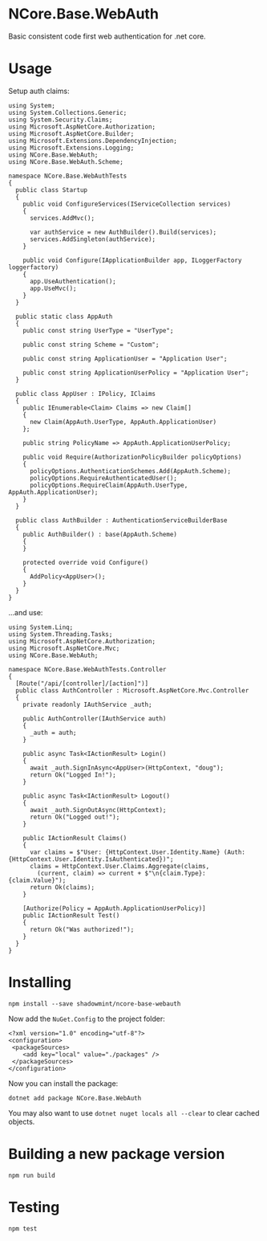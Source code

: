 # NCore.Base.WebAuth

Basic consistent code first web authentication for .net core.

# Usage

Setup auth claims:

    using System;
    using System.Collections.Generic;
    using System.Security.Claims;
    using Microsoft.AspNetCore.Authorization;
    using Microsoft.AspNetCore.Builder;
    using Microsoft.Extensions.DependencyInjection;
    using Microsoft.Extensions.Logging;
    using NCore.Base.WebAuth;
    using NCore.Base.WebAuth.Scheme;
    
    namespace NCore.Base.WebAuthTests
    {
      public class Startup
      {
        public void ConfigureServices(IServiceCollection services)
        {
          services.AddMvc();
    
          var authService = new AuthBuilder().Build(services);
          services.AddSingleton(authService);
        }
    
        public void Configure(IApplicationBuilder app, ILoggerFactory loggerfactory)
        {
          app.UseAuthentication();
          app.UseMvc();
        }
      }
    
      public static class AppAuth
      {
        public const string UserType = "UserType";

        public const string Scheme = "Custom";
    
        public const string ApplicationUser = "Application User";
    
        public const string ApplicationUserPolicy = "Application User";
      }
    
      public class AppUser : IPolicy, IClaims
      {
        public IEnumerable<Claim> Claims => new Claim[]
        {
          new Claim(AppAuth.UserType, AppAuth.ApplicationUser)
        };
    
        public string PolicyName => AppAuth.ApplicationUserPolicy;
    
        public void Require(AuthorizationPolicyBuilder policyOptions)
        {
          policyOptions.AuthenticationSchemes.Add(AppAuth.Scheme);
          policyOptions.RequireAuthenticatedUser();
          policyOptions.RequireClaim(AppAuth.UserType, AppAuth.ApplicationUser);
        }
      }
    
      public class AuthBuilder : AuthenticationServiceBuilderBase
      {
        public AuthBuilder() : base(AppAuth.Scheme)
        {
        }

        protected override void Configure()
        {
          AddPolicy<AppUser>();
        }
      }
    }

...and use:

    using System.Linq;
    using System.Threading.Tasks;
    using Microsoft.AspNetCore.Authorization;
    using Microsoft.AspNetCore.Mvc;
    using NCore.Base.WebAuth;
    
    namespace NCore.Base.WebAuthTests.Controller
    {
      [Route("/api/[controller]/[action]")]
      public class AuthController : Microsoft.AspNetCore.Mvc.Controller
      {
        private readonly IAuthService _auth;
    
        public AuthController(IAuthService auth)
        {
          _auth = auth;
        }
    
        public async Task<IActionResult> Login()
        {
          await _auth.SignInAsync<AppUser>(HttpContext, "doug");
          return Ok("Logged In!");
        }
    
        public async Task<IActionResult> Logout()
        {
          await _auth.SignOutAsync(HttpContext);
          return Ok("Logged out!");
        }
    
        public IActionResult Claims()
        {
          var claims = $"User: {HttpContext.User.Identity.Name} (Auth: {HttpContext.User.Identity.IsAuthenticated})";
          claims = HttpContext.User.Claims.Aggregate(claims,
            (current, claim) => current + $"\n{claim.Type}: {claim.Value}");
          return Ok(claims);
        }
    
        [Authorize(Policy = AppAuth.ApplicationUserPolicy)]
        public IActionResult Test()
        {
          return Ok("Was authorized!");
        }
      }
    }

# Installing

    npm install --save shadowmint/ncore-base-webauth

Now add the `NuGet.Config` to the project folder:

    <?xml version="1.0" encoding="utf-8"?>
    <configuration>
     <packageSources>
        <add key="local" value="./packages" />
     </packageSources>
    </configuration>

Now you can install the package:

    dotnet add package NCore.Base.WebAuth

You may also want to use `dotnet nuget locals all --clear` to clear cached objects.

# Building a new package version

    npm run build

# Testing

    npm test

